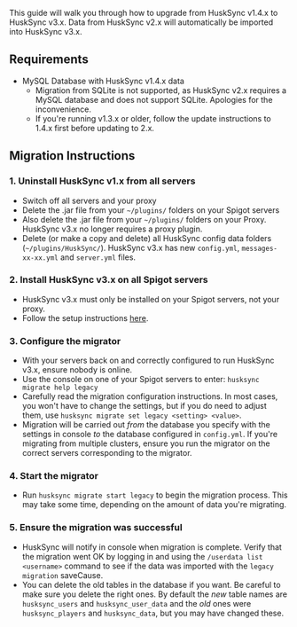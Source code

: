 This guide will walk you through how to upgrade from HuskSync v1.4.x to HuskSync v3.x. Data from HuskSync v2.x will automatically be imported into HuskSync v3.x.

## Requirements
- MySQL Database with HuskSync v1.4.x data
  - Migration from SQLite is not supported, as HuskSync v2.x requires a MySQL database and does not support SQLite. Apologies for the inconvenience.
  - If you're running v1.3.x or older, follow the update instructions to 1.4.x first before updating to 2.x.

## Migration Instructions
### 1. Uninstall HuskSync v1.x from all servers
- Switch off all servers and your proxy
- Delete the .jar file from your `~/plugins/` folders on your Spigot servers
- Also delete the .jar file from your `~/plugins/` folders on your Proxy. HuskSync v3.x no longer requires a proxy plugin.
- Delete (or make a copy and delete) all HuskSync config data folders (`~/plugins/HuskSync/`). HuskSync v3.x has new `config.yml`, `messages-xx-xx.yml` and `server.yml` files.

### 2. Install HuskSync v3.x on all Spigot servers
- HuskSync v3.x must only be installed on your Spigot servers, not your proxy.
- Follow the setup instructions [here](Setup).

### 3. Configure the migrator
- With your servers back on and correctly configured to run HuskSync v3.x, ensure nobody is online.
- Use the console on one of your Spigot servers to enter: `husksync migrate help legacy`
- Carefully read the migration configuration instructions. In most cases, you won't have to change the settings, but if you do need to adjust them, use `husksync migrate set legacy <setting> <value>`.
- Migration will be carried out *from* the database you specify with the settings in console *to* the database configured in `config.yml`. If you're migrating from multiple clusters, ensure you run the migrator on the correct servers corresponding to the migrator.

### 4. Start the migrator
- Run `husksync migrate start legacy` to begin the migration process. This may take some time, depending on the amount of data you're migrating.

### 5. Ensure the migration was successful
- HuskSync will notify in console when migration is complete. Verify that the migration went OK by logging in and using the `/userdata list <username>` command to see if the data was imported with the `legacy migration` saveCause. 
- You can delete the old tables in the database if you want. Be careful to make sure you delete the right ones. By default the *new* table names are `husksync_users` and `husksync_user_data` and the *old* ones were `husksync_players` and `husksync_data`, but you may have changed these.
